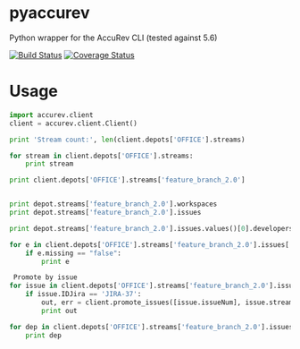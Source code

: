 # pyaccurev
Python wrapper for the AccuRev CLI (tested against 5.6)

[![Build Status](https://travis-ci.org/grilo/pyaccurev.svg?branch=master)](https://travis-ci.org/grilo/pyaccurev)
[![Coverage Status](https://coveralls.io/repos/github/grilo/pyaccurev/badge.svg)](https://coveralls.io/github/grilo/pyaccurev)


# Usage
```python
import accurev.client
client = accurev.client.Client()

print 'Stream count:', len(client.depots['OFFICE'].streams)

for stream in client.depots['OFFICE'].streams:
    print stream

print client.depots['OFFICE'].streams['feature_branch_2.0']


print depot.streams['feature_branch_2.0'].workspaces
print depot.streams['feature_branch_2.0'].issues

print depot.streams['feature_branch_2.0'].issues.values()[0].developers

for e in client.depots['OFFICE'].streams['feature_branch_2.0'].issues['JIRA-37'].elements.values():
    if e.missing == "false":
        print e

 Promote by issue
for issue in client.depots['OFFICE'].streams['feature_branch_2.0'].issues.values():
    if issue.IDJira == 'JIRA-37':
        out, err = client.promote_issues([issue.issueNum], issue.stream.name, 'feature_branch_sandbox')
        print out

for dep in client.depots['OFFICE'].streams['feature_branch_2.0'].issues['JIRA-37'].dependencies.values():
    print dep
```
